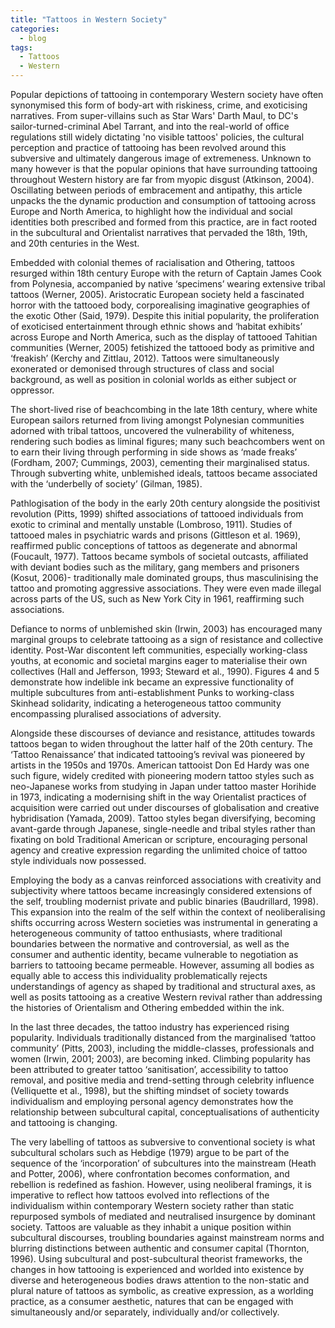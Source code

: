 ```yaml
---
title: "Tattoos in Western Society"
categories:
  - blog
tags:
  - Tattoos 
  - Western
---
```


Popular depictions of tattooing in contemporary Western society have often synonymised this form of body-art with riskiness, crime, and exoticising narratives. From super-villains such as Star Wars' Darth Maul, to DC's sailor-turned-criminal Abel Tarrant, and into the real-world of office regulations still widely dictating 'no visible tattoos' policies, the cultural perception and practice of tattooing has been revolved around this subversive and ultimately dangerous image of extremeness. Unknown to many however is that the popular opinions that have surrounding tattooing throughout Western history are far from myopic disgust (Atkinson, 2004). Oscillating between periods of embracement and antipathy, this article unpacks the the dynamic production and consumption of tattooing across Europe and North America, to highlight how the individual and social identities both prescribed and formed from this practice, are in fact rooted in the subcultural and Orientalist narratives that pervaded the 18th, 19th, and 20th centuries in the West.

Embedded with colonial themes of racialisation and Othering, tattoos resurged within 18th century Europe with the return of Captain James Cook from Polynesia, accompanied by native ‘specimens’ wearing extensive tribal tattoos (Werner, 2005). Aristocratic European society held a fascinated horror with the tattooed body, corporealising imaginative geographies of the exotic Other (Said, 1979). Despite this initial popularity, the proliferation of exoticised entertainment through ethnic shows and ‘habitat exhibits’ across Europe and North America, such as the display of tattooed Tahitian communities (Werner, 2005) fetishized the tattooed body as primitive and ‘freakish’ (Kerchy and Zittlau, 2012). Tattoos were simultaneously exonerated or demonised through structures of class and social background, as well as position in colonial worlds as either subject or oppressor.

The short-lived rise of beachcombing in the late 18th century, where white European sailors returned from living amongst Polynesian communities adorned with tribal tattoos, uncovered the vulnerability of whiteness, rendering such bodies as liminal figures; many such beachcombers went on to earn their living through performing in side shows as ‘made freaks’ (Fordham, 2007; Cummings, 2003), cementing their marginalised status. Through subverting white, unblemished ideals, tattoos became associated with the ‘underbelly of society’ (Gilman, 1985).

Pathlogisation of the body in the early 20th century alongside the positivist revolution (Pitts, 1999) shifted associations of tattooed individuals from exotic to criminal and mentally unstable (Lombroso, 1911). Studies of tattooed males in psychiatric wards and prisons (Gittleson et al. 1969), reaffirmed public conceptions of tattoos as degenerate and abnormal (Foucault, 1977). Tattoos became symbols of societal outcasts, affiliated with deviant bodies such as the military, gang members and prisoners (Kosut, 2006)- traditionally male dominated groups, thus masculinising the tattoo and promoting aggressive associations. They were even made illegal across parts of the US, such as New York City in 1961, reaffirming such associations.

Defiance to norms of unblemished skin (Irwin, 2003) has encouraged many marginal groups to celebrate tattooing as a sign of resistance and collective identity. Post-War discontent left communities, especially working-class youths, at economic and societal margins eager to materialise their own collectives (Hall and Jefferson, 1993; Steward et al., 1990). Figures 4 and 5 demonstrate how indelible ink became an expressive functionality of multiple subcultures from anti-establishment Punks to working-class Skinhead solidarity, indicating a heterogeneous tattoo community encompassing pluralised associations of adversity.  

Alongside these discourses of deviance and resistance, attitudes towards tattoos began to widen throughout the latter half of the 20th century. The ‘Tattoo Renaissance’ that indicated tattooing’s revival was pioneered by artists in the 1950s and 1970s. American tattooist Don Ed Hardy was one such figure, widely credited with pioneering modern tattoo styles such as neo-Japanese works from studying in Japan under tattoo master Horihide in 1973, indicating a modernising shift in the way Orientalist practices of acquisition were carried out under discourses of globalisation and creative hybridisation (Yamada, 2009). Tattoo styles began diversifying, becoming avant-garde through Japanese, single-needle and tribal styles rather than fixating on bold Traditional American or scripture,  encouraging personal agency and creative expression regarding the unlimited choice of tattoo style individuals now possessed.

Employing the body as a canvas reinforced associations with creativity and subjectivity where tattoos became increasingly considered extensions of the self, troubling modernist private and public binaries (Baudrillard, 1998). This expansion into the realm of the self within the context of neoliberalising shifts occurring across Western societies was instrumental in generating a heterogeneous community of tattoo enthusiasts, where traditional boundaries between the normative and controversial, as well as the consumer and authentic identity, became vulnerable to negotiation as barriers to tattooing became permeable. However, assuming all bodies as equally able to access this individuality problematically rejects understandings of agency as shaped by traditional and structural axes, as well as posits tattooing as a creative Western revival rather than addressing the histories of Orientalism and Othering embedded within the ink.

In the last three decades, the tattoo industry has experienced rising popularity. Individuals traditionally distanced from the marginalised ‘tattoo community’ (Pitts, 2003), including the middle-classes, professionals and women (Irwin, 2001; 2003), are becoming inked. Climbing popularity has been attributed to greater tattoo ‘sanitisation’, accessibility to tattoo removal, and positive media and trend-setting through celebrity influence (Velliquette et al., 1998), but the shifting mindset of society towards individualism and employing personal agency demonstrates how the relationship between subcultural capital, conceptualisations of authenticity and tattooing is changing.

The very labelling of tattoos as subversive to conventional society is what subcultural scholars such as Hebdige (1979) argue to be part of the sequence of the ‘incorporation’ of subcultures into the mainstream (Heath and Potter, 2006), where confrontation becomes conformation, and rebellion is redefined as fashion. However, using neoliberal framings, it is imperative to reflect how tattoos evolved into reflections of the individualism within contemporary Western society rather than static repurposed symbols of mediated and neutralised insurgence by dominant society. Tattoos are valuable as they inhabit a unique position within subcultural discourses, troubling boundaries against mainstream norms and blurring distinctions between authentic and consumer capital (Thornton, 1996). Using subcultural and post-subcultural theorist frameworks, the changes in how tattooing is experienced and worlded into existence by diverse and heterogeneous bodies draws attention to the non-static and plural nature of tattoos as symbolic, as creative expression, as a worlding practice, as a consumer aesthetic, natures that can be engaged with simultaneously and/or separately, individually and/or collectively. 

